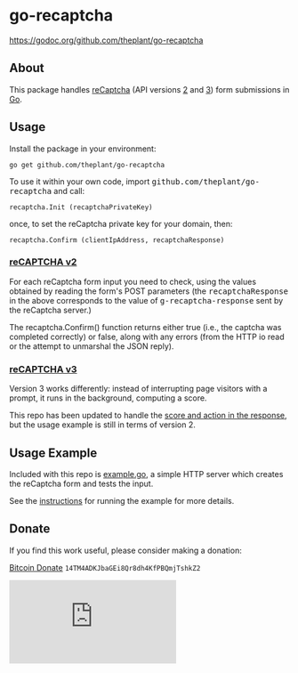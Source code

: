 go-recaptcha
============

https://godoc.org/github.com/theplant/go-recaptcha

About
-----

This package handles [reCaptcha](https://www.google.com/recaptcha) (API versions [2](https://developers.google.com/recaptcha/intro) and [3](https://developers.google.com/recaptcha/docs/v3)) form submissions in [Go](http://golang.org/).

Usage
-----

Install the package in your environment:

```
go get github.com/theplant/go-recaptcha
```

To use it within your own code, import <tt>github.com/theplant/go-recaptcha</tt> and call:

```
recaptcha.Init (recaptchaPrivateKey)
```

once, to set the reCaptcha private key for your domain, then:

```
recaptcha.Confirm (clientIpAddress, recaptchaResponse)
```

### [reCAPTCHA v2](https://developers.google.com/recaptcha/intro)
For each reCaptcha form input you need to check, using the values obtained by reading the form's POST parameters (the <tt>recaptchaResponse</tt> in the above corresponds to the value of <tt>g-recaptcha-response</tt> sent by the reCaptcha server.)

The recaptcha.Confirm() function returns either true (i.e., the captcha was completed correctly) or false, along with any errors (from the HTTP io read or the attempt to unmarshal the JSON reply).

### [reCAPTCHA v3](https://developers.google.com/recaptcha/docs/v3)

Version 3 works differently: instead of interrupting page visitors with a prompt, it runs in the background, computing a score.

This repo has been updated to handle the [score and action in the response](recaptcha.go#L20), but the usage example is still in terms of version 2.

Usage Example
-------------

Included with this repo is [example.go](example/example.go), a simple HTTP server which creates the reCaptcha form and tests the input.

See the [instructions](example/README.md) for running the example for more details.

## Donate

If you find this work useful, please consider making a donation:

<a href="bitcoin:14TM4ADKJbaGEi8Qr8dh4KfPBQmjTshkZ2">Bitcoin Donate</a> `14TM4ADKJbaGEi8Qr8dh4KfPBQmjTshkZ2`

![QR code](https://bitref.com/qr.php?data=14TM4ADKJbaGEi8Qr8dh4KfPBQmjTshkZ2)

